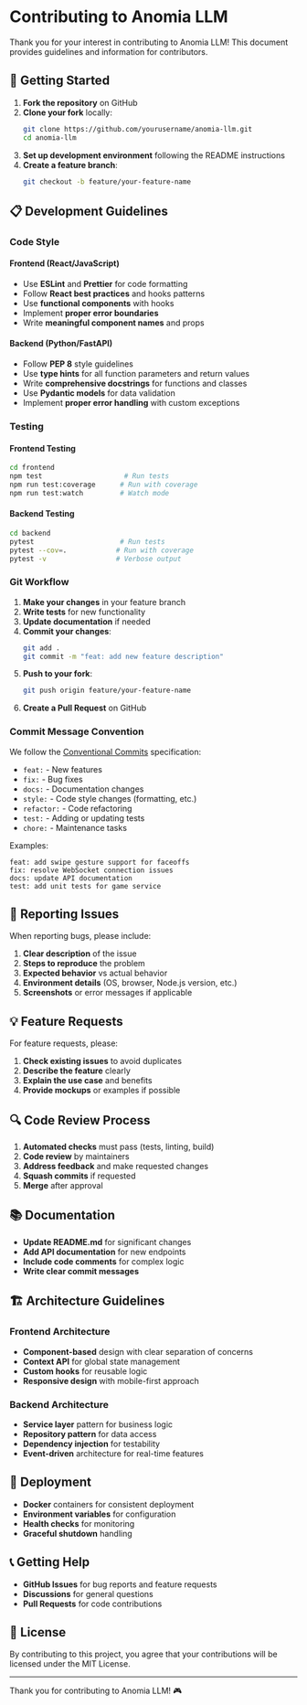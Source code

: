 # Contributing to Anomia LLM

Thank you for your interest in contributing to Anomia LLM! This document provides guidelines and information for contributors.

## 🚀 Getting Started

1. **Fork the repository** on GitHub
2. **Clone your fork** locally:
   ```bash
   git clone https://github.com/yourusername/anomia-llm.git
   cd anomia-llm
   ```
3. **Set up development environment** following the README instructions
4. **Create a feature branch**:
   ```bash
   git checkout -b feature/your-feature-name
   ```

## 📋 Development Guidelines

### Code Style

#### Frontend (React/JavaScript)
- Use **ESLint** and **Prettier** for code formatting
- Follow **React best practices** and hooks patterns
- Use **functional components** with hooks
- Implement **proper error boundaries**
- Write **meaningful component names** and props

#### Backend (Python/FastAPI)
- Follow **PEP 8** style guidelines
- Use **type hints** for all function parameters and return values
- Write **comprehensive docstrings** for functions and classes
- Use **Pydantic models** for data validation
- Implement **proper error handling** with custom exceptions

### Testing

#### Frontend Testing
```bash
cd frontend
npm test                    # Run tests
npm run test:coverage      # Run with coverage
npm run test:watch         # Watch mode
```

#### Backend Testing
```bash
cd backend
pytest                     # Run tests
pytest --cov=.            # Run with coverage
pytest -v                 # Verbose output
```

### Git Workflow

1. **Make your changes** in your feature branch
2. **Write tests** for new functionality
3. **Update documentation** if needed
4. **Commit your changes**:
   ```bash
   git add .
   git commit -m "feat: add new feature description"
   ```
5. **Push to your fork**:
   ```bash
   git push origin feature/your-feature-name
   ```
6. **Create a Pull Request** on GitHub

### Commit Message Convention

We follow the [Conventional Commits](https://www.conventionalcommits.org/) specification:

- `feat:` - New features
- `fix:` - Bug fixes
- `docs:` - Documentation changes
- `style:` - Code style changes (formatting, etc.)
- `refactor:` - Code refactoring
- `test:` - Adding or updating tests
- `chore:` - Maintenance tasks

Examples:
```
feat: add swipe gesture support for faceoffs
fix: resolve WebSocket connection issues
docs: update API documentation
test: add unit tests for game service
```

## 🐛 Reporting Issues

When reporting bugs, please include:

1. **Clear description** of the issue
2. **Steps to reproduce** the problem
3. **Expected behavior** vs actual behavior
4. **Environment details** (OS, browser, Node.js version, etc.)
5. **Screenshots** or error messages if applicable

## 💡 Feature Requests

For feature requests, please:

1. **Check existing issues** to avoid duplicates
2. **Describe the feature** clearly
3. **Explain the use case** and benefits
4. **Provide mockups** or examples if possible

## 🔍 Code Review Process

1. **Automated checks** must pass (tests, linting, build)
2. **Code review** by maintainers
3. **Address feedback** and make requested changes
4. **Squash commits** if requested
5. **Merge** after approval

## 📚 Documentation

- **Update README.md** for significant changes
- **Add API documentation** for new endpoints
- **Include code comments** for complex logic
- **Write clear commit messages**

## 🏗️ Architecture Guidelines

### Frontend Architecture
- **Component-based** design with clear separation of concerns
- **Context API** for global state management
- **Custom hooks** for reusable logic
- **Responsive design** with mobile-first approach

### Backend Architecture
- **Service layer** pattern for business logic
- **Repository pattern** for data access
- **Dependency injection** for testability
- **Event-driven** architecture for real-time features

## 🚀 Deployment

- **Docker** containers for consistent deployment
- **Environment variables** for configuration
- **Health checks** for monitoring
- **Graceful shutdown** handling

## 📞 Getting Help

- **GitHub Issues** for bug reports and feature requests
- **Discussions** for general questions
- **Pull Requests** for code contributions

## 📄 License

By contributing to this project, you agree that your contributions will be licensed under the MIT License.

---

Thank you for contributing to Anomia LLM! 🎮
